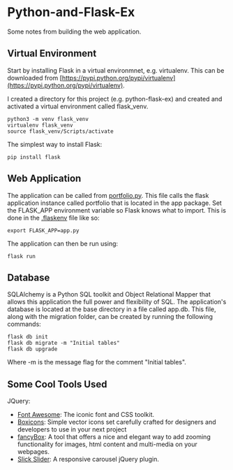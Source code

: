 # Python-and-Flask-Ex
Some notes from building the web application.

## Virtual Environment
Start by installing Flask in a virtual environmnet, e.g. virtualenv. This can be downloaded from [https://pypi.python.org/pypi/virtualenv](https://pypi.python.org/pypi/virtualenv).

I created a directory for this project (e.g. python-flask-ex) and created and activated a virtual environment called flask_venv.
```
python3 -m venv flask_venv
virtualenv flask_venv
source flask_venv/Scripts/activate
```

The simplest way to install Flask:
```
pip install flask
```

## Web Application
The application can be called from [portfolio.py](portfolio.py). This file calls the flask application instance called portfolio that is located in the app package. Set the FLASK_APP environment variable so Flask knows what to import. This is done in the [.flaskenv](.flaskenv) file like so:
```
export FLASK_APP=app.py
```
The application can then be run using:
```
flask run
```

## Database
SQLAlchemy is a Python SQL toolkit and Object Relational Mapper that allows this application the full power and flexibility of SQL. The application's database is located at the base directory in a file called app.db. This file, along with the migration folder, can be created by running the following commands:
```
flask db init
flask db migrate -m "Initial tables"
flask db upgrade
```
Where -m is the message flag for the comment "Initial tables".

## Some Cool Tools Used
JQuery:
* [Font Awesome](https://fontawesome.com/v4.7.0/): The iconic font and CSS toolkit.
* [Boxicons](https://boxicons.com/): Simple vector icons set carefully crafted for designers and developers to use in your next project
* [fancyBox](https://fancyapps.com/fancybox/): A tool that offers a nice and elegant way to add zooming functionality for images, html content and multi-media on your webpages.
* [Slick Slider](https://kenwheeler.github.io/slick/): A responsive carousel jQuery plugin.